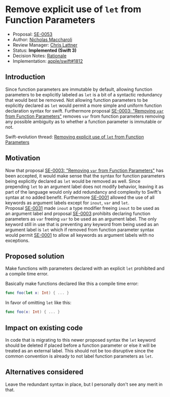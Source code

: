 # Remove explicit use of `let` from Function Parameters

* Proposal: [SE-0053](0053-remove-let-from-function-parameters.md)
* Author: [Nicholas Maccharoli](https://github.com/nirma)
* Review Manager: [Chris Lattner](https://github.com/lattner)
* Status: **Implemented (Swift 3)**
* Decision Notes: [Rationale](https://lists.swift.org/pipermail/swift-evolution-announce/2016-March/000082.html)
* Implementation: [apple/swift#1812](https://github.com/apple/swift/pull/1812)

## Introduction

Since function parameters are immutable by default, allowing function parameters to be explicitly labeled 
as `let` is a bit of a syntactic redundancy that would best be removed.
Not allowing function parameters to be explicitly declared as `let` would permit a more simple and uniform function declaration syntax for swift.
Furthermore proposal [SE-0003​: "Removing `var` from Function Parameters"](0003-remove-var-parameters.md) removes `var` from function parameters removing any possible ambiguity as to whether a function parameter is immutable or not.


Swift-evolution thread: [Removing explicit use of `let` from Function Parameters](https://lists.swift.org/pipermail/swift-evolution/Week-of-Mon-20160314/012851.html)

## Motivation
Now that proposal [SE-0003​: "Removing `var` from Function Parameters"](0003-remove-var-parameters.md) has been accepted, it would make sense that the syntax for function parameters being explicitly declared as `let` would be removed as well.
Since prepending `let` to an argument label does not modify behavior, leaving it as part of the language would only add redundancy and complexity to Swift's syntax at no added benefit. 
Furthermore [SE-0001](0001-keywords-as-argument-labels.md) allowed the use of all keywords as argument labels except for `inout`, `var` and `let`.  
Proposal [SE-0031](0031-adjusting-inout-declarations.md) made `inout` a type modifier freeing `inout` to be used as an argument label and proposal [SE-0003](0003-remove-var-parameters.md) prohibits declaring function parameters as `var` freeing `var` to be used as an argument label.
The only keyword still in use that is preventing any keyword from being used as an argument label is `let` which if removed from function parameter syntax would permit [SE-0001](0001-keywords-as-argument-labels.md) to allow all keywords as argument labels with no exceptions. 

## Proposed solution

Make functions with parameters declared with an explicit `let` prohibited and a compile time error.

Basically make functions declared like this a compile time error:
```swift
func foo(let x: Int) { ... }
```

In favor of omitting `let` like this:
```swift
func foo(x: Int) { ... }
```

## Impact on existing code

In code that is migrating to this newer proposed syntax the `let` keyword should be deleted if placed before a function parameter or else it will be treated as an external label.
This should not be too disruptive since the common convention is already to not label function parameters as `let`.


## Alternatives considered

Leave the redundant syntax in place, but I personally don't see any merit in that.


